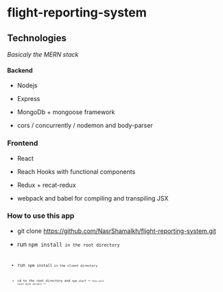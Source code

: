 # flight-reporting-system
## Technologies
*Basicaly the MERN stack*
#### Backend ###
- Nodejs

- Express

- MongoDb + mongoose framework

- cors / concurrently / nodemon and body-parser

### Frontend ###

- React

- Reach Hooks with functional components

- Redux + recat-redux

- webpack and babel for compiling and transpiling JSX


### How to use this app ###

 - git clone https://github.com/NasrShamalkh/flight-reporting-system.git

 - run <code>npm install<code> in the root directory
  
 - run <code>npm install<code> in the client directory
  
 - cd to the root directory and <code>npm start<code> ** this will start both servers **
